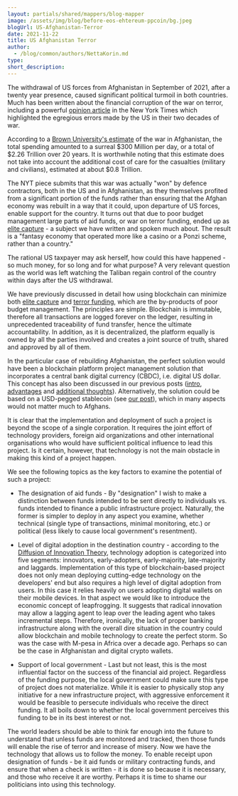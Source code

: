 ```yaml
---
layout: partials/shared/mappers/blog-mapper
image: /assets/img/blog/before-eos-ehtereum-ppcoin/bg.jpeg
blogUrl: US-Afghanistan-Terror
date: 2021-11-22
title: US Afghanistan Terror
author:
  - /blog/common/authors/NettaKorin.md
type:
short_description: 
---
```



The withdrawal of US forces from Afghanistan in September of 2021, after a twenty year presence, caused significant political turmoil in both countries. Much has been written about the financial corruption of the war on terror, including a powerful [opinion article](https://www.nytimes.com/2021/09/13/opinion/afghanistan-war-economy.html) in the New York Times which highlighted the egregious errors made by the US in their two decades of war.

According to a [Brown University's estimate](https://www.forbes.com/sites/hanktucker/2021/08/16/the-war-in-afghanistan-cost-america-300-million-per-day-for-20-years-with-big-bills-yet-to-come/?sh=4d5f3fd17f8d) of the war in Afghanistan, the total spending amounted to a surreal $300 Million per day, or a total of $2.26 Trillion over 20 years. It is worthwhile noting that this estimate does not take into account the additional cost of care for the casualties (military and civilians), estimated at about $0.8 Trillion.

The NYT piece submits that this war was actually "won" by defence contractors, both in the US and in Afghanistan, as they themselves profited from a significant portion of the funds rather than ensuring that the Afghan economy was rebuilt in a way that it could, upon departure of US forces, enable support for the country. It turns out that due to poor budget management large parts of aid funds, or war on terror funding, ended up as [elite capture](https://www.orbs.com/what-elite-capture-means-and-why-it-should-enrage-you/) - a subject we have written and spoken much about. The result is a "fantasy economy that operated more like a casino or a Ponzi scheme, rather than a country."

The rational US taxpayer may ask herself, how could this have happened - so much money, for so long and for what purpose? A very relevant question as the world was left watching the Taliban regain control of the country within days after the US withdrawal.

We have previously discussed in detail how using blockchain can minimize both [elite capture](https://www.orbs.com/what-elite-capture-means-and-why-it-should-enrage-you/) and [terror funding](https://www.orbs.com/tracking-gaza-terror-funding/), which are the by-products of poor budget management. The principles are simple. Blockchain is immutable, therefore all transactions are logged forever on the ledger, resulting in unprecedented traceability of fund transfer, hence the ultimate accountability. In addition, as it is decentralized, the platform equally is owned by all the parties involved and creates a joint source of truth, shared and approved by all of them.

In the particular case of rebuilding Afghanistan, the perfect solution would have been a blockchain platform project management solution that incorporates a central bank digital currency (CBDC), i.e. digital US dollar. This concept has also been discussed in our previous posts ([intro](https://www.orbs.com/Intro-to-CBDC/), [advantages](https://www.orbs.com/A-Closer-Look-At-CBDCs/) and [additional thoughts](https://www.orbs.com/CBDCs-Additional-Thoughts/)). Alternatively, the solution could be based on a USD-pegged stablecoin (see [our post](https://www.orbs.com/does-defi-hold-a-promise-for-the-unbanked/)), which in many aspects would not matter much to Afghans.

It is clear that the implementation and deployment of such a project is beyond the scope of a single corporation. It requires the joint effort of technology providers, foreign aid organizations and other international organisations who would have sufficient political influence to lead this project. Is it certain, however, that technology is not the main obstacle in making this kind of a project happen.

We see the following topics as the key factors to examine the potential of such a project:

-   The designation of aid funds - By "designation" I wish to make a distinction between funds intended to be sent directly to individuals vs. funds intended to finance a public infrastructure project. Naturally, the former is simpler to deploy in any aspect you examine, whether technical (single type of transactions, minimal monitoring, etc.) or political (less likely to cause local government's resentment).

-   Level of digital adoption in the destination country - according to the [Diffusion of Innovation Theory](https://en.wikipedia.org/wiki/Diffusion_of_innovations), technology adoption is categorized into five segments: innovators, early-adopters, early-majority, late-majority and laggards. Implementation of this type of blockchain-based project does not only mean deploying cutting-edge technology on the developers' end but also requires a high level of digital adoption from users. In this case it relies heavily on users adopting digital wallets on their mobile devices. In that aspect we would like to introduce the economic concept of leapfrogging. It suggests that radical innovation may allow a lagging agent to leap over the leading agent who takes incremental steps. Therefore, ironically, the lack of proper banking infrastructure along with the overall dire situation in the country could allow blockchain and mobile technology to create the perfect storm. So was the case with M-pesa in Africa over a decade ago. Perhaps so can be the case in Afghanistan and digital crypto wallets.

-   Support of local government - Last but not least, this is the most influential factor on the success of the financial aid project. Regardless of the funding purpose, the local government could make sure this type of project does not materialize. While it is easier to physically stop any initiative for a new infrastructure project, with aggressive enforcement it would be feasible to persecute individuals who receive the direct funding. It all boils down to whether the local government perceives this funding to be in its best interest or not.

The world leaders should be able to think far enough into the future to understand that unless funds are monitored and tracked, then those funds will enable the rise of terror and increase of misery. Now we have the technology that allows us to follow the money. To enable receipt upon designation of funds - be it aid funds or military contracting funds, and ensure that when a check is written - it is done so because it is necessary, and those who receive it are worthy. Perhaps it is time to shame our politicians into using this technology.

